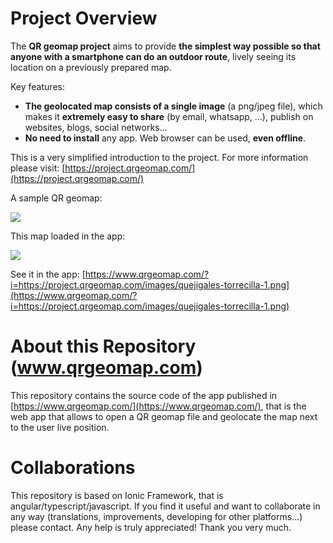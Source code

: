 
# Project Overview

The **QR geomap project** aims to provide **the simplest way possible so that anyone with a smartphone can do an outdoor route**, lively seeing its location on a previously prepared map.

Key features:

- **The geolocated map consists of a single image** (a png/jpeg file), which makes it **extremely easy to share** (by email, whatsapp, ...), publish on websites, blogs, social networks...
- **No need to install** any app. Web browser can be used, **even offline**.

This is a very simplified introduction to the project. For more information please visit:
[https://project.qrgeomap.com/](https://project.qrgeomap.com/)

A sample QR geomap:

![](https://project.qrgeomap.com/images/quejigales-torrecilla-1.png)

This map loaded in the app:

![](https://project.qrgeomap.com/images/quejigales-torrecilla-mobile.png)

See it in the app:
[https://www.qrgeomap.com/?i=https://project.qrgeomap.com/images/quejigales-torrecilla-1.png](https://www.qrgeomap.com/?i=https://project.qrgeomap.com/images/quejigales-torrecilla-1.png)

# About this Repository (www.qrgeomap.com)
This repository contains the source code of the app published in [https://www.qrgeomap.com/](https://www.qrgeomap.com/), that is the web app that allows to open a QR geomap file and geolocate the map next to the user live position.

# Collaborations
This repository is based on Ionic Framework, that is angular/typescript/javascript.
If you find it useful and want to collaborate in any way (translations, improvements, developing for other platforms...) please contact.
Any help is truly appreciated!
Thank you very much.



